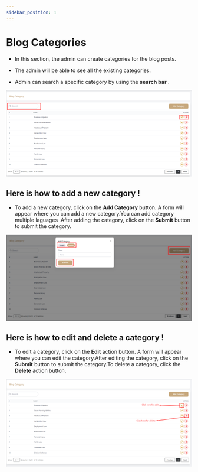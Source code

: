 ```yaml
---
sidebar_position: 1
---
```



# Blog Categories

- In this section, the admin can create categories for the blog posts.

- The admin will be able to see all the existing categories.

- Admin can search a specific category by using the **search bar** .

![category](./img/c.png)


## Here is how to add a new category !
- To add a new category, click on the **Add Category** button. A form will appear where you can add a new category.You can add category multiple laguages .After adding the category, click on the **Submit** button to submit the category.

![category](./img/c1.png)


## Here is how to edit and delete a category !

- To edit a category, click on the **Edit** action button. A form will appear where you can edit the category.After editing the category, click on the **Submit** button to submit the category.To delete a category, click the **Delete** action button.

![category](./img/c2.png)